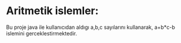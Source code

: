 # Aritmetik islemler:
Bu proje java ile kullanıcıdan aldıgı a,b,c sayılarını kullanarak, a+b*c-b islemini gerceklestirmektedir.
